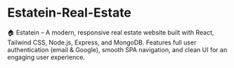 # Estatein-Real-Estate
🏠 Estatein – A modern, responsive real estate website built with React, Tailwind CSS, Node.js, Express, and MongoDB. Features full user authentication (email &amp; Google), smooth SPA navigation, and clean UI for an engaging user experience.
